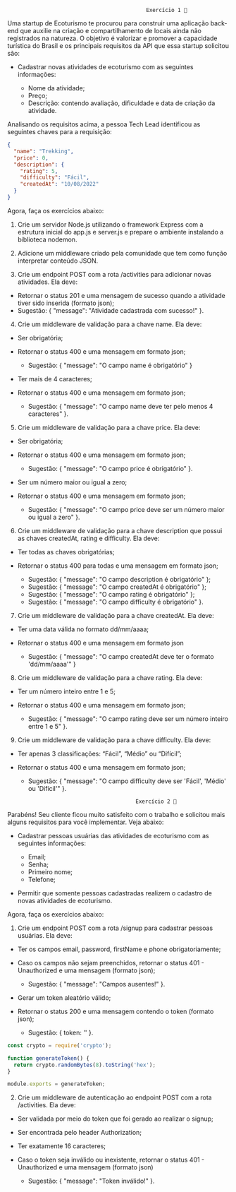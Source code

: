                                                 Exercício 1 🚀

Uma startup de Ecoturismo te procurou para construir uma aplicação back-end que auxilie na criação e compartilhamento de locais ainda não registrados na natureza. O objetivo é valorizar e promover a capacidade turística do Brasil e os principais requisitos da API que essa startup solicitou são:

- Cadastrar novas atividades de ecoturismo com as seguintes informações:

    - Nome da atividade;
    - Preço;
    - Descrição: contendo avaliação, dificuldade e data de criação da atividade.

Analisando os requisitos acima, a pessoa Tech Lead identificou as seguintes chaves para a requisição:

```json
{
  "name": "Trekking",
  "price": 0,
  "description": {
    "rating": 5,
    "difficulty": "Fácil",
    "createdAt": "10/08/2022"
  }
}
```
Agora, faça os exercícios abaixo:

1. Crie um servidor Node.js utilizando o framework Express com a estrutura inicial do app.js e server.js e prepare o ambiente instalando a biblioteca nodemon.

2. Adicione um middleware criado pela comunidade que tem como função interpretar conteúdo JSON.

3. Crie um endpoint POST com a rota /activities para adicionar novas atividades. Ela deve:

- Retornar o status 201 e uma mensagem de sucesso quando a atividade tiver sido inserida (formato json);
- Sugestão: { "message": "Atividade cadastrada com sucesso!" }.

4. Crie um middleware de validação para a chave name. Ela deve:

- Ser obrigatória;
- Retornar o status 400 e uma mensagem em formato json;
    - Sugestão: { "message": "O campo name é obrigatório" }

- Ter mais de 4 caracteres;
- Retornar o status 400 e uma mensagem em formato json;
    - Sugestão: { "message": "O campo name deve ter pelo menos 4 caracteres" }.

5. Crie um middleware de validação para a chave price. Ela deve:

- Ser obrigatória;
- Retornar o status 400 e uma mensagem em formato json;

    - Sugestão: { "message": "O campo price é obrigatório" }.

- Ser um número maior ou igual a zero;
- Retornar o status 400 e uma mensagem em formato json;

    - Sugestão: { "message": "O campo price deve ser um número maior ou igual a zero" }.

6. Crie um middleware de validação para a chave description que possui as chaves createdAt, rating e difficulty. Ela deve:

- Ter todas as chaves obrigatórias;
- Retornar o status 400 para todas e uma mensagem em formato json;

    -   Sugestão: { "message": "O campo description é obrigatório" };
    -   Sugestão: { "message": "O campo createdAt é obrigatório" };
    -   Sugestão: { "message": "O campo rating é obrigatório" };
    -   Sugestão: { "message": "O campo difficulty é obrigatório" }.

7. Crie um middleware de validação para a chave createdAt. Ela deve:

- Ter uma data válida no formato dd/mm/aaaa;
- Retornar o status 400 e uma mensagem em formato json

    - Sugestão: { "message": "O campo createdAt deve ter o formato \'dd/mm/aaaa\'" }

8. Crie um middleware de validação para a chave rating. Ela deve:

- Ter um número inteiro entre 1 e 5;
- Retornar o status 400 e uma mensagem em formato json;

    - Sugestão: { "message": "O campo rating deve ser um número inteiro entre 1 e 5" }.

9. Crie um middleware de validação para a chave difficulty. Ela deve:

- Ter apenas 3 classificações: “Fácil”, “Médio” ou “Difícil”;
- Retornar o status 400 e uma mensagem em formato json;

    - Sugestão: { "message": "O campo difficulty deve ser \'Fácil\', \'Médio\' ou \'Difícil\'" }.


                                            Exercício 2 🚀

Parabéns! Seu cliente ficou muito satisfeito com o trabalho e solicitou mais alguns requisitos para você implementar. Veja abaixo:

- Cadastrar pessoas usuárias das atividades de ecoturismo com as seguintes informações:

    - Email;
    - Senha;
    - Primeiro nome;
    - Telefone;

- Permitir que somente pessoas cadastradas realizem o cadastro de novas atividades de ecoturismo.

Agora, faça os exercícios abaixo:

1. Crie um endpoint POST com a rota /signup para cadastrar pessoas usuárias. Ela deve:

- Ter os campos email, password, firstName e phone obrigatoriamente;
- Caso os campos não sejam preenchidos, retornar o status 401 - Unauthorized e uma mensagem (formato json);

    - Sugestão: { "message": "Campos ausentes!" }.

- Gerar um token aleatório válido;
- Retornar o status 200 e uma mensagem contendo o token (formato json);

    - Sugestão: { token: '<token-aleatorio>' }.

```js
const crypto = require('crypto');

function generateToken() {
  return crypto.randomBytes(8).toString('hex');
}

module.exports = generateToken;
```


2. Crie um middleware de autenticação ao endpoint POST com a rota /activities. Ela deve:

- Ser validada por meio do token que foi gerado ao realizar o signup;
- Ser encontrada pelo header Authorization;
- Ter exatamente 16 caracteres;
- Caso o token seja inválido ou inexistente, retornar o status 401 - Unauthorized e uma mensagem (formato json)

    - Sugestão: { "message": "Token inválido!" }.
